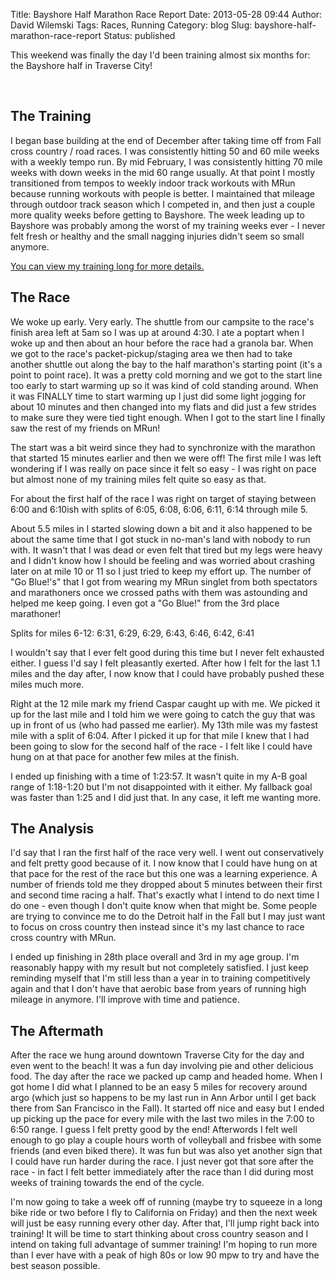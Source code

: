Title: Bayshore Half Marathon Race Report
Date: 2013-05-28 09:44
Author: David Wilemski
Tags: Races, Running
Category: blog
Slug: bayshore-half-marathon-race-report
Status: published

This weekend was finally the day I'd been training almost six months
for: the Bayshore half in Traverse City\!

 

## The Training

I began base building at the end of December after taking time off from
Fall cross country / road races. I was consistently hitting 50 and 60
mile weeks with a weekly tempo run. By mid February, I was consistently
hitting 70 mile weeks with down weeks in the mid 60 range usually. At
that point I mostly transitioned from tempos to weekly indoor track
workouts with MRun because running workouts with people is better. I
maintained that mileage through outdoor track season which I competed
in, and then just a couple more quality weeks before getting to
Bayshore. The week leading up to Bayshore was probably among the worst
of my training weeks ever - I never felt fresh or healthy and the small
nagging injuries didn't seem so small anymore.

[You can view my training long for more
details.](http://openrunlog.org/u/david)

## The Race

We woke up early. Very early. The shuttle from our campsite to the
race's finish area left at 5am so I was up at around 4:30. I ate a
poptart when I woke up and then about an hour before the race had a
granola bar. When we got to the race's packet-pickup/staging area we
then had to take another shuttle out along the bay to the half
marathon's starting point (it's a point to point race). It was a pretty
cold morning and we got to the start line too early to start warming up
so it was kind of cold standing around. When it was FINALLY time to
start warming up I just did some light jogging for about 10 minutes and
then changed into my flats and did just a few strides to make sure they
were tied tight enough. When I got to the start line I finally saw the
rest of my friends on MRun\!

The start was a bit weird since they had to synchronize with the
marathon that started 15 minutes earlier and then we were off\! The
first mile I was left wondering if I was really on pace since it felt so
easy - I was right on pace but almost none of my training miles felt
quite so easy as that.

For about the first half of the race I was right on target of staying
between 6:00 and 6:10ish with splits of 6:05, 6:08, 6:06, 6:11, 6:14
through mile 5.

About 5.5 miles in I started slowing down a bit and it also happened to
be about the same time that I got stuck in no-man's land with nobody to
run with. It wasn't that I was dead or even felt that tired but my legs
were heavy and I didn't know how I should be feeling and was worried
about crashing later on at mile 10 or 11 so I just tried to keep my
effort up. The number of "Go Blue\!'s" that I got from wearing my MRun
singlet from both spectators and marathoners once we crossed paths with
them was astounding and helped me keep going. I even got a "Go Blue\!"
from the 3rd place marathoner\!

Splits for miles 6-12: 6:31, 6:29, 6:29, 6:43, 6:46, 6:42, 6:41

I wouldn't say that I ever felt good during this time but I never felt
exhausted either. I guess I'd say I felt pleasantly exerted. After how I
felt for the last 1.1 miles and the day after, I now know that I could
have probably pushed these miles much more.

Right at the 12 mile mark my friend Caspar caught up with me. We picked
it up for the last mile and I told him we were going to catch the guy
that was up in front of us (who had passed me earlier). My 13th mile was
my fastest mile with a split of 6:04. After I picked it up for that mile
I knew that I had been going to slow for the second half of the race - I
felt like I could have hung on at that pace for another few miles at the
finish.

I ended up finishing with a time of 1:23:57. It wasn't quite in my A-B
goal range of 1:18-1:20 but I'm not disappointed with it either. My
fallback goal was faster than 1:25 and I did just that. In any case, it
left me wanting more.

## The Analysis

I'd say that I ran the first half of the race very well. I went out
conservatively and felt pretty good because of it. I now know that I
could have hung on at that pace for the rest of the race but this one
was a learning experience. A number of friends told me they dropped
about 5 minutes between their first and second time racing a half.
That's exactly what I intend to do next time I do one - even though I
don't quite know when that might be. Some people are trying to convince
me to do the Detroit half in the Fall but I may just want to focus on
cross country then instead since it's my last chance to race cross
country with MRun.

I ended up finishing in 28th place overall and 3rd in my age group. I'm
reasonably happy with my result but not completely satisfied. I just
keep reminding myself that I'm still less than a year in to training
competitively again and that I don't have that aerobic base from years
of running high mileage in anymore. I'll improve with time and patience.

## The Aftermath

After the race we hung around downtown Traverse City for the day and
even went to the beach\! It was a fun day involving pie and other
delicious food. The day after the race we packed up camp and headed
home. When I got home I did what I planned to be an easy 5 miles for
recovery around argo (which just so happens to be my last run in Ann
Arbor until I get back there from San Francisco in the Fall). It started
off nice and easy but I ended up picking up the pace for every mile with
the last two miles in the 7:00 to 6:50 range. I guess I felt pretty good
by the end\! Afterwords I felt well enough to go play a couple hours
worth of volleyball and frisbee with some friends (and even biked
there). It was fun but was also yet another sign that I could have run
harder during the race. I just never got that sore after the race - in
fact I felt better immediately after the race than I did during most
weeks of training towards the end of the cycle.

I'm now going to take a week off of running (maybe try to squeeze in a
long bike ride or two before I fly to California on Friday) and then the
next week will just be easy running every other day. After that, I'll
jump right back into training\! It will be time to start thinking about
cross country season and I intend on taking full advantage of summer
training\! I'm hoping to run more than I ever have with a peak of high
80s or low 90 mpw to try and have the best season possible.
